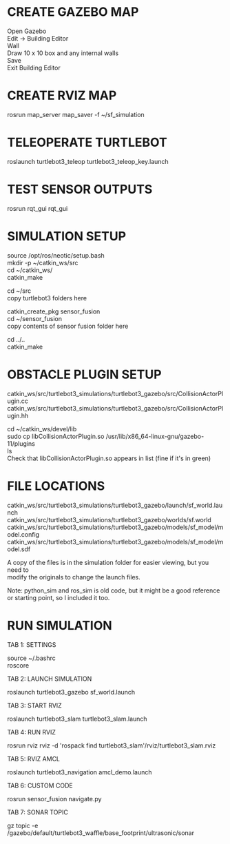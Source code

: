 
# CREATE GAZEBO MAP

Open Gazebo <br/>
Edit -> Building Editor <br/>
Wall <br/>
Draw 10 x 10 box and any internal walls <br/>
Save <br/>
Exit Building Editor <br/>


# CREATE RVIZ MAP

rosrun map_server map_saver -f ~/sf_simulation


# TELEOPERATE TURTLEBOT

roslaunch turtlebot3_teleop turtlebot3_teleop_key.launch


# TEST SENSOR OUTPUTS

rosrun rqt_gui rqt_gui


# SIMULATION SETUP

source /opt/ros/neotic/setup.bash <br/>
mkdir -p ~/catkin_ws/src <br/>
cd ~/catkin_ws/ <br/>
catkin_make <br/>

cd ~/src <br/>
copy turtlebot3 folders here <br/>

catkin_create_pkg sensor_fusion <br/>
cd ~/sensor_fusion <br/>
copy contents of sensor fusion folder here <br/>

cd ../.. <br/>
catkin_make <br/>


# OBSTACLE PLUGIN SETUP

catkin_ws/src/turtlebot3_simulations/turtlebot3_gazebo/src/CollisionActorPlugin.cc <br/>
catkin_ws/src/turtlebot3_simulations/turtlebot3_gazebo/src/CollisionActorPlugin.hh <br/>

cd ~/catkin_ws/devel/lib <br/>
sudo cp libCollisionActorPlugin.so /usr/lib/x86_64-linux-gnu/gazebo-11/plugins <br/>
ls <br/>
Check that libCollisionActorPlugin.so appears in list (fine if it's in green) <br/>


# FILE LOCATIONS

catkin_ws/src/turtlebot3_simulations/turtlebot3_gazebo/launch/sf_world.launch <br/>
catkin_ws/src/turtlebot3_simulations/turtlebot3_gazebo/worlds/sf.world <br/>
catkin_ws/src/turtlebot3_simulations/turtlebot3_gazebo/models/sf_model/model.config <br/>
catkin_ws/src/turtlebot3_simulations/turtlebot3_gazebo/models/sf_model/model.sdf <br/>

A copy of the files is in the simulation folder for easier viewing, but you need to <br/>
modify the originals to change the launch files.

Note: python_sim and ros_sim is old code, but it might be a good reference or starting
point, so I included it too.


# RUN SIMULATION

TAB 1: SETTINGS

source ~/.bashrc <br/>
roscore



TAB 2: LAUNCH SIMULATION

roslaunch turtlebot3_gazebo sf_world.launch



TAB 3: START RVIZ

roslaunch turtlebot3_slam turtlebot3_slam.launch



TAB 4: RUN RVIZ

rosrun rviz rviz -d 'rospack find turtlebot3_slam'/rviz/turtlebot3_slam.rviz



TAB 5: RVIZ AMCL

roslaunch turtlebot3_navigation amcl_demo.launch



TAB 6: CUSTOM CODE

rosrun sensor_fusion navigate.py



TAB 7: SONAR TOPIC

gz topic -e /gazebo/default/turtlebot3_waffle/base_footprint/ultrasonic/sonar

